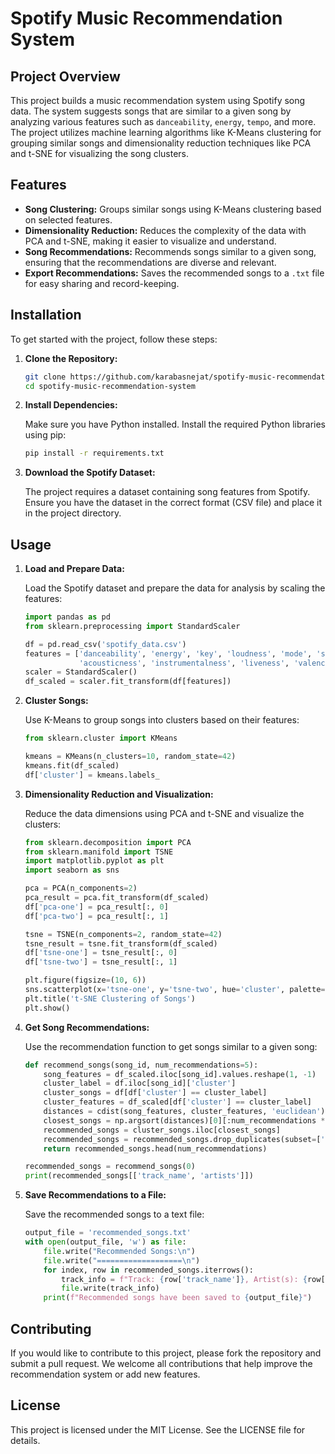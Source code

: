 # Spotify Music Recommendation System

## Project Overview

This project builds a music recommendation system using Spotify song data. The system suggests songs that are similar to a given song by analyzing various features such as `danceability`, `energy`, `tempo`, and more. The project utilizes machine learning algorithms like K-Means clustering for grouping similar songs and dimensionality reduction techniques like PCA and t-SNE for visualizing the song clusters.

## Features

- **Song Clustering:** Groups similar songs using K-Means clustering based on selected features.
- **Dimensionality Reduction:** Reduces the complexity of the data with PCA and t-SNE, making it easier to visualize and understand.
- **Song Recommendations:** Recommends songs similar to a given song, ensuring that the recommendations are diverse and relevant.
- **Export Recommendations:** Saves the recommended songs to a `.txt` file for easy sharing and record-keeping.

## Installation

To get started with the project, follow these steps:

1. **Clone the Repository:**

   ```bash
   git clone https://github.com/karabasnejat/spotify-music-recommendation-system.git
   cd spotify-music-recommendation-system
   ```

2. **Install Dependencies:**

   Make sure you have Python installed. Install the required Python libraries using pip:

   ```bash
   pip install -r requirements.txt
   ```

3. **Download the Spotify Dataset:**

   The project requires a dataset containing song features from Spotify. Ensure you have the dataset in the correct format (CSV file) and place it in the project directory.

## Usage

1. **Load and Prepare Data:**

   Load the Spotify dataset and prepare the data for analysis by scaling the features:

   ```python
   import pandas as pd
   from sklearn.preprocessing import StandardScaler

   df = pd.read_csv('spotify_data.csv')
   features = ['danceability', 'energy', 'key', 'loudness', 'mode', 'speechiness', 
               'acousticness', 'instrumentalness', 'liveness', 'valence', 'tempo']
   scaler = StandardScaler()
   df_scaled = scaler.fit_transform(df[features])
   ```

2. **Cluster Songs:**

   Use K-Means to group songs into clusters based on their features:

   ```python
   from sklearn.cluster import KMeans

   kmeans = KMeans(n_clusters=10, random_state=42)
   kmeans.fit(df_scaled)
   df['cluster'] = kmeans.labels_
   ```

3. **Dimensionality Reduction and Visualization:**

   Reduce the data dimensions using PCA and t-SNE and visualize the clusters:

   ```python
   from sklearn.decomposition import PCA
   from sklearn.manifold import TSNE
   import matplotlib.pyplot as plt
   import seaborn as sns

   pca = PCA(n_components=2)
   pca_result = pca.fit_transform(df_scaled)
   df['pca-one'] = pca_result[:, 0]
   df['pca-two'] = pca_result[:, 1]

   tsne = TSNE(n_components=2, random_state=42)
   tsne_result = tsne.fit_transform(df_scaled)
   df['tsne-one'] = tsne_result[:, 0]
   df['tsne-two'] = tsne_result[:, 1]

   plt.figure(figsize=(10, 6))
   sns.scatterplot(x='tsne-one', y='tsne-two', hue='cluster', palette='viridis', data=df, legend='full')
   plt.title('t-SNE Clustering of Songs')
   plt.show()
   ```

4. **Get Song Recommendations:**

   Use the recommendation function to get songs similar to a given song:

   ```python
   def recommend_songs(song_id, num_recommendations=5):
       song_features = df_scaled.iloc[song_id].values.reshape(1, -1)
       cluster_label = df.iloc[song_id]['cluster']
       cluster_songs = df[df['cluster'] == cluster_label]
       cluster_features = df_scaled[df['cluster'] == cluster_label]
       distances = cdist(song_features, cluster_features, 'euclidean')
       closest_songs = np.argsort(distances)[0][:num_recommendations * 2]
       recommended_songs = cluster_songs.iloc[closest_songs]
       recommended_songs = recommended_songs.drop_duplicates(subset=['track_name', 'artists'])
       return recommended_songs.head(num_recommendations)

   recommended_songs = recommend_songs(0)
   print(recommended_songs[['track_name', 'artists']])
   ```

5. **Save Recommendations to a File:**

   Save the recommended songs to a text file:

   ```python
   output_file = 'recommended_songs.txt'
   with open(output_file, 'w') as file:
       file.write("Recommended Songs:\n")
       file.write("===================\n")
       for index, row in recommended_songs.iterrows():
           track_info = f"Track: {row['track_name']}, Artist(s): {row['artists']}\n"
           file.write(track_info)
       print(f"Recommended songs have been saved to {output_file}")
   ```

## Contributing

If you would like to contribute to this project, please fork the repository and submit a pull request. We welcome all contributions that help improve the recommendation system or add new features.

## License

This project is licensed under the MIT License. See the LICENSE file for details.
```
